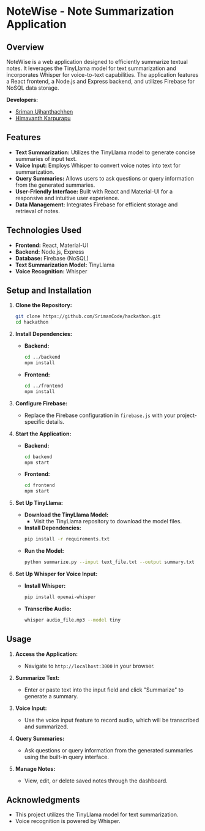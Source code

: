 
# NoteWise - Note Summarization Application

## Overview

NoteWise is a web application designed to efficiently summarize textual notes. It leverages the TinyLlama model for text summarization and incorporates Whisper for voice-to-text capabilities. The application features a React frontend, a Node.js and Express backend, and utilizes Firebase for NoSQL data storage.

**Developers:**
- [Sriman Ujhanthachhen](https://github.com/SrimanCode)
- [Himavanth Karpurapu](https://github.com/himavanthkar)

## Features

- **Text Summarization:** Utilizes the TinyLlama model to generate concise summaries of input text.
- **Voice Input:** Employs Whisper to convert voice notes into text for summarization.
- **Query Summaries:** Allows users to ask questions or query information from the generated summaries.
- **User-Friendly Interface:** Built with React and Material-UI for a responsive and intuitive user experience.
- **Data Management:** Integrates Firebase for efficient storage and retrieval of notes.

## Technologies Used

- **Frontend:** React, Material-UI
- **Backend:** Node.js, Express
- **Database:** Firebase (NoSQL)
- **Text Summarization Model:** TinyLlama
- **Voice Recognition:** Whisper

## Setup and Installation

1. **Clone the Repository:**
   ```bash
   git clone https://github.com/SrimanCode/hackathon.git
   cd hackathon
   ```

2. **Install Dependencies:**
   - **Backend:**
     ```bash
     cd ../backend
     npm install
     ```
   - **Frontend:**
     ```bash
     cd ../frontend
     npm install
     ```

3. **Configure Firebase:**
   - Replace the Firebase configuration in `firebase.js` with your project-specific details.

4. **Start the Application:**
   - **Backend:**
     ```bash
     cd backend
     npm start
     ```
   - **Frontend:**
     ```bash
     cd frontend
     npm start
     ```

5. **Set Up TinyLlama:**
   - **Download the TinyLlama Model:**
     - Visit the TinyLlama repository to download the model files.
   - **Install Dependencies:**
     ```bash
     pip install -r requirements.txt
     ```
   - **Run the Model:**
     ```bash
     python summarize.py --input text_file.txt --output summary.txt
     ```

6. **Set Up Whisper for Voice Input:**
   - **Install Whisper:**
     ```bash
     pip install openai-whisper
     ```
   - **Transcribe Audio:**
     ```bash
     whisper audio_file.mp3 --model tiny
     ```

## Usage

1. **Access the Application:**
   - Navigate to `http://localhost:3000` in your browser.

2. **Summarize Text:**
   - Enter or paste text into the input field and click "Summarize" to generate a summary.

3. **Voice Input:**
   - Use the voice input feature to record audio, which will be transcribed and summarized.

4. **Query Summaries:**
   - Ask questions or query information from the generated summaries using the built-in query interface.

5. **Manage Notes:**
   - View, edit, or delete saved notes through the dashboard.

## Acknowledgments

- This project utilizes the TinyLlama model for text summarization.
- Voice recognition is powered by Whisper.
